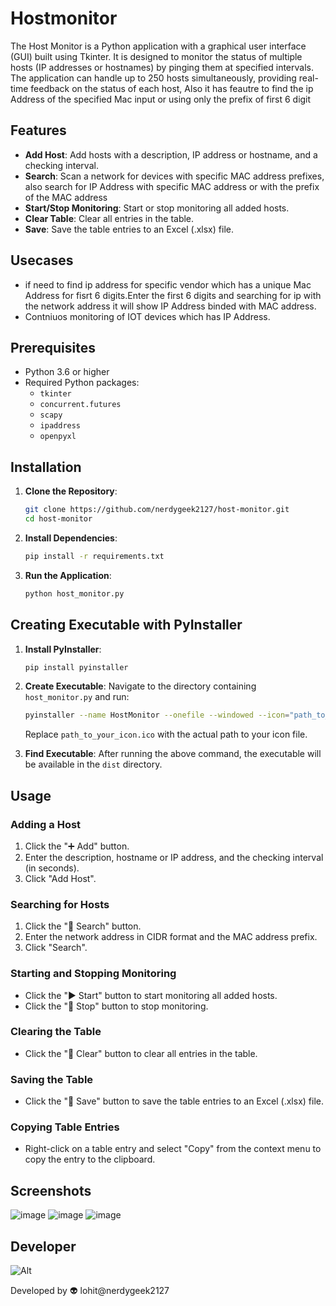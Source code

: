 # Hostmonitor
The Host Monitor is a Python application with a graphical user interface (GUI) built using Tkinter. It is designed to monitor the status of multiple hosts (IP addresses or hostnames) by pinging them at specified intervals. The application can handle up to 250 hosts simultaneously, providing real-time feedback on the status of each host, Also it has feautre to find the ip Address of the specified Mac input or using only the prefix of first 6 digit

## Features

- **Add Host**: Add hosts with a description, IP address or hostname, and a checking interval.
- **Search**: Scan a network for devices with specific MAC address prefixes, also search for IP Address with specific MAC address or with the prefix of the MAC address
- **Start/Stop Monitoring**: Start or stop monitoring all added hosts.
- **Clear Table**: Clear all entries in the table.
- **Save**: Save the table entries to an Excel (.xlsx) file.

## Usecases 

- if need to find ip address for specific vendor which has a unique Mac Address for fisrt 6 digits.Enter the first 6 digits and searching for ip with the network address it will show IP Address binded with MAC address.  
- Contniuos monitoring of IOT devices which has IP Address.  

## Prerequisites

- Python 3.6 or higher
- Required Python packages:
  - `tkinter`
  - `concurrent.futures`
  - `scapy`
  - `ipaddress`
  - `openpyxl`

## Installation

1. **Clone the Repository**:
    ```sh
    git clone https://github.com/nerdygeek2127/host-monitor.git
    cd host-monitor
    ```

2. **Install Dependencies**:
    ```sh
    pip install -r requirements.txt
    ```

3. **Run the Application**:
    ```sh
    python host_monitor.py
    ```

## Creating Executable with PyInstaller

1. **Install PyInstaller**:
    ```sh
    pip install pyinstaller
    ```

2. **Create Executable**:
    Navigate to the directory containing `host_monitor.py` and run:
    ```sh
    pyinstaller --name HostMonitor --onefile --windowed --icon="path_to_your_icon.ico" host_monitor.py
    ```
    Replace `path_to_your_icon.ico` with the actual path to your icon file.

3. **Find Executable**:
    After running the above command, the executable will be available in the `dist` directory.

## Usage

### Adding a Host

1. Click the "➕ Add" button.
2. Enter the description, hostname or IP address, and the checking interval (in seconds).
3. Click "Add Host".

### Searching for Hosts

1. Click the "🔎 Search" button.
2. Enter the network address in CIDR format and the MAC address prefix.
3. Click "Search".

### Starting and Stopping Monitoring

- Click the "▶️ Start" button to start monitoring all added hosts.
- Click the "🚫 Stop" button to stop monitoring.

### Clearing the Table

- Click the "🔄 Clear" button to clear all entries in the table.

### Saving the Table

- Click the "💾 Save" button to save the table entries to an Excel (.xlsx) file.

### Copying Table Entries

- Right-click on a table entry and select "Copy" from the context menu to copy the entry to the clipboard.

## Screenshots
![image](https://github.com/user-attachments/assets/fe47b366-1293-4209-9ce6-8ba30e2544a4)
![image](https://github.com/user-attachments/assets/935889f8-e413-4aa3-8706-6598efaad88c)
![image](https://github.com/user-attachments/assets/bc08cbe0-461e-4821-bc63-6ddd9e9431d2)

## Developer
![Alt](https://repobeats.axiom.co/api/embed/5ad7d1b5dbf0c8b66754ae4ebd61e351b1978abb.svg "Repobeats analytics image")

Developed by 👽 lohit@nerdygeek2127
